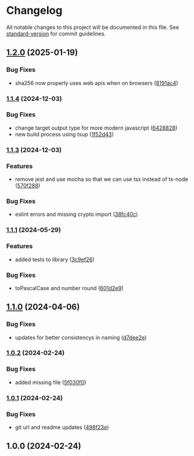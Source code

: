 # Changelog

All notable changes to this project will be documented in this file. See [standard-version](https://github.com/conventional-changelog/standard-version) for commit guidelines.

## [1.2.0](https://github.com/redsky-engineering/core-utils/compare/v1.1.4...v1.2.0) (2025-01-19)


### Bug Fixes

* sha256 now properly uses web apis when on browsers ([8191ac4](https://github.com/redsky-engineering/core-utils/commit/8191ac4980711ea914af37ba440430043f010d8e))

### [1.1.4](https://github.com/redsky-engineering/core-utils/compare/v1.1.3...v1.1.4) (2024-12-03)


### Bug Fixes

* change target output type for more modern javascript ([6428828](https://github.com/redsky-engineering/core-utils/commit/6428828780f1a7b95ec09d3b922fe6cc473bc1f5))
* new build process using tsup ([1f52d43](https://github.com/redsky-engineering/core-utils/commit/1f52d43cfa628c59e2b74cb197ba90a2b28d7777))

### [1.1.3](https://github.com/redsky-engineering/core-utils/compare/v1.1.1...v1.1.3) (2024-12-03)


### Features

* remove jest and use mocha so that we can use tsx instead of ts-node ([570f288](https://github.com/redsky-engineering/core-utils/commit/570f288f59d495c5c40d1b4b2769ac003533a477))


### Bug Fixes

* eslint errors and missing crypto import ([38fc40c](https://github.com/redsky-engineering/core-utils/commit/38fc40c576cfe3d86ce9be2a27f5216751de4260))

### [1.1.1](https://github.com/redsky-engineering/core-utils/compare/v1.1.0...v1.1.1) (2024-05-29)


### Features

* added tests to library ([3c9ef26](https://github.com/redsky-engineering/core-utils/commit/3c9ef26c98beceeeeb61ce0ef8374efe707a9367))


### Bug Fixes

* toPascalCase and number round ([601d2e9](https://github.com/redsky-engineering/core-utils/commit/601d2e977519e817abba0a78464d00ff9103c797))

## [1.1.0](https://github.com/redsky-engineering/core-utils/compare/v1.0.2...v1.1.0) (2024-04-06)


### Bug Fixes

* updates for better consistencys in naming ([d7dee2e](https://github.com/redsky-engineering/core-utils/commit/d7dee2e38699be78dbb32adfd90298d678293de8))

### [1.0.2](https://github.com/redsky-engineering/core-utils/compare/v1.0.1...v1.0.2) (2024-02-24)


### Bug Fixes

* added missing file ([5f030f0](https://github.com/redsky-engineering/core-utils/commit/5f030f08d2c3c18b9455db8d3391c10d768c85c0))

### [1.0.1](https://github.com/redsky-engineering/core-utils/compare/v1.0.0...v1.0.1) (2024-02-24)


### Bug Fixes

* git url and readme updates ([498f23e](https://github.com/redsky-engineering/core-utils/commit/498f23eff44f04a1847e525cd34e3a5c187d6e35))

## 1.0.0 (2024-02-24)
